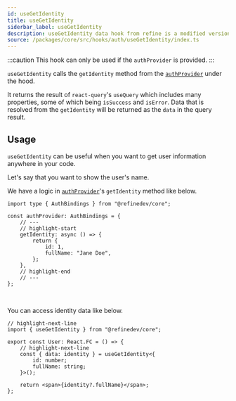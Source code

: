 ```yaml
---
id: useGetIdentity
title: useGetIdentity
siderbar_label: useGetIdentity
description: useGetIdentity data hook from refine is a modified version of react-query's useQuery for retrieving user data
source: /packages/core/src/hooks/auth/useGetIdentity/index.ts
---
```


:::caution
This hook can only be used if the `authProvider` is provided.
:::

`useGetIdentity` calls the `getIdentity` method from the [`authProvider`](/api-reference/core/providers/auth-provider.md) under the hood.

It returns the result of `react-query`'s `useQuery` which includes many properties, some of which being `isSuccess` and `isError`. Data that is resolved from the `getIdentity` will be returned as the `data` in the query result.

## Usage

`useGetIdentity` can be useful when you want to get user information anywhere in your code.

Let's say that you want to show the user's name.

We have a logic in [`authProvider`](/api-reference/core/providers/auth-provider.md)'s `getIdentity` method like below.

```tsx
import type { AuthBindings } from "@refinedev/core";

const authProvider: AuthBindings = {
    // ---
    // highlight-start
    getIdentity: async () => {
        return {
            id: 1,
            fullName: "Jane Doe",
        };
    },
    // highlight-end
    // ---
};
```

<br/>

You can access identity data like below.

```tsx
// highlight-next-line
import { useGetIdentity } from "@refinedev/core";

export const User: React.FC = () => {
    // highlight-next-line
    const { data: identity } = useGetIdentity<{
        id: number;
        fullName: string;
    }>();

    return <span>{identity?.fullName}</span>;
};
```
